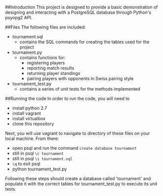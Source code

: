 ##Introduction
This project is designed to provide a basic demonstration of designing and interacting with a PostgreSQL database through Python's psyopg2 API.

##Files
The following files are included:

+ tournament.sql
  - contains the SQL commands for creating the tables used for the project
+ tournament.py
  - contains functions for:
    + registering players
    + reporting match results
    + returning player standings
    + pairing players with opponents in Swiss pairing style
+ tournament_test.py
  - contains a series of unit tests for the methods implemented

##Running the code
In order to run the code, you will need to

+ install python 2.7
+ install vagrant
+ install virtualbox
+ clone this repository

Next, you will use vagrant to navigate to directory of these files on your local machine.  From there:

+ open psql and run the command ```create database tournament```
+ still in psql ```\c tournament```
+ still in psql ```\i tournament.sql```
+ ```\q``` to exit psql
+ python tournament_test.py

Following these steps should create a database called 'tournament' and populate it with the correct tables for tournament_test.py to execute its unit tests.